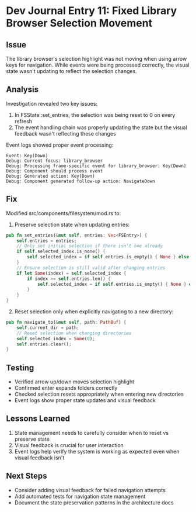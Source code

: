 # Dev Journal Entry 11: Fixed Library Browser Selection Movement

## Issue
The library browser's selection highlight was not moving when using arrow keys for navigation. While events were being processed correctly, the visual state wasn't updating to reflect the selection changes.

## Analysis
Investigation revealed two key issues:
1. In FSState::set_entries, the selection was being reset to 0 on every refresh
2. The event handling chain was properly updating the state but the visual feedback wasn't reflecting these changes

Event logs showed proper event processing:
```
Event: Key(Down)
Debug: Current focus: library_browser
Debug: Processing frame-specific event for library_browser: Key(Down)
Debug: Component should process event
Debug: Generated action: Key(Down)
Debug: Component generated follow-up action: NavigateDown
```

## Fix
Modified src/components/filesystem/mod.rs to:
1. Preserve selection state when updating entries:
```rust
pub fn set_entries(&mut self, entries: Vec<FSEntry>) {
    self.entries = entries;
    // Only set initial selection if there isn't one already
    if self.selected_index.is_none() {
        self.selected_index = if self.entries.is_empty() { None } else { Some(0) };
    }
    // Ensure selection is still valid after changing entries
    if let Some(index) = self.selected_index {
        if index >= self.entries.len() {
            self.selected_index = if self.entries.is_empty() { None } else { Some(0) };
        }
    }
}
```

2. Reset selection only when explicitly navigating to a new directory:
```rust
pub fn navigate_to(&mut self, path: PathBuf) {
    self.current_dir = path;
    // Reset selection when changing directories
    self.selected_index = Some(0);
    self.entries.clear();
}
```

## Testing
- Verified arrow up/down moves selection highlight
- Confirmed enter expands folders correctly
- Checked selection resets appropriately when entering new directories
- Event logs show proper state updates and visual feedback

## Lessons Learned
1. State management needs to carefully consider when to reset vs preserve state
2. Visual feedback is crucial for user interaction
3. Event logs help verify the system is working as expected even when visual feedback isn't

## Next Steps
- Consider adding visual feedback for failed navigation attempts
- Add automated tests for navigation state management
- Document the state preservation patterns in the architecture docs
